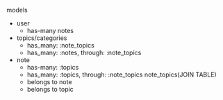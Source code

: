 
models

* user
    * has-many notes
* topics/categories
    * has_many: :note_topics
    * has_many: :notes, through: :note_topics
* note
    * has-many: :topics
    * has_many: :topics, through: :note_topics
note_topics(JOIN TABLE)
    * belongs to note
    * belongs to topic
